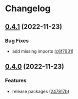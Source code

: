 # Changelog

## [0.4.1](https://github.com/ocavue/eslint-config/compare/eslint-config-prettier-v0.4.0...eslint-config-prettier-v0.4.1) (2022-11-23)


### Bug Fixes

* add missing imports ([c6f7931](https://github.com/ocavue/eslint-config/commit/c6f793125f7a9996fb2341458fa462399c60148f))

## [0.4.0](https://github.com/ocavue/eslint-config/compare/eslint-config-prettier-v0.3.0...eslint-config-prettier-v0.4.0) (2022-11-23)


### Features

* release packages ([247817b](https://github.com/ocavue/eslint-config/commit/247817b1397b6291b5c800435a23748075d535f7))
